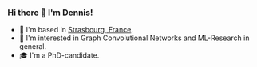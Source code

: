 ### Hi there 👋 I'm Dennis!

 - 📌 I'm based in [Strasbourg, France](https://www.google.com/maps/place/Munich/@48.1549107,11.5418357,11z/data=!3m1!4b1!4m5!3m4!1s0x479e75f9a38c5fd9:0x10cb84a7db1987d!8m2!3d48.1351253!4d11.5819805?hl=en).
 - 🔭 I'm interested in Graph Convolutional Networks and ML-Research in general.
 - 🎓 I'm a PhD-candidate.
